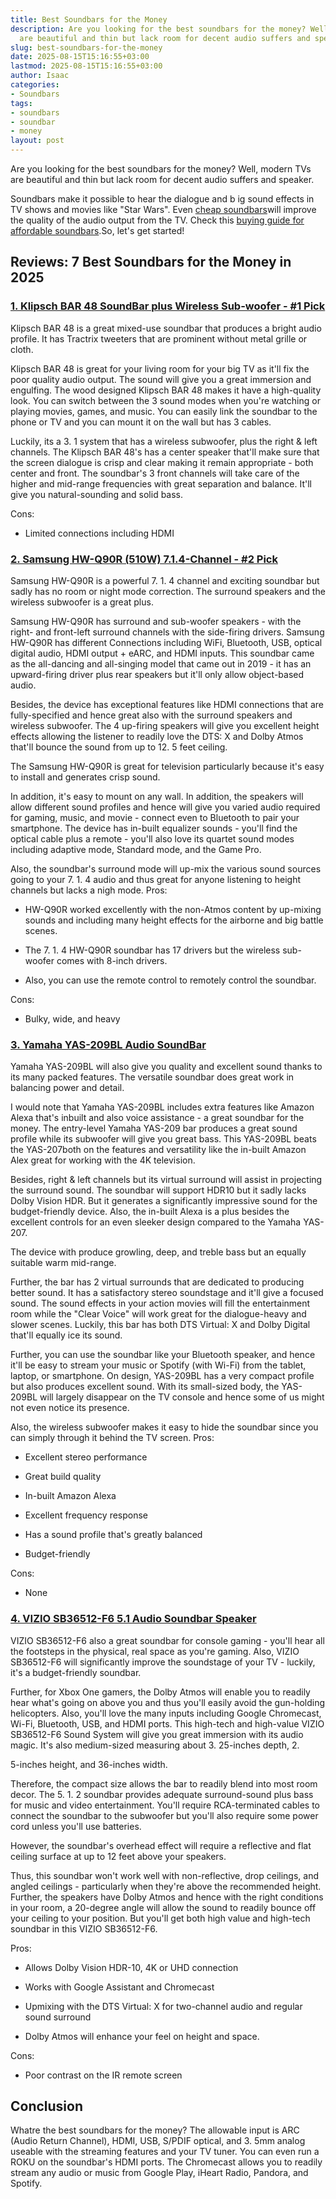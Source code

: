 ```yaml
---
title: Best Soundbars for the Money
description: Are you looking for the best soundbars for the money? Well, modern TVs
  are beautiful and thin but lack room for decent audio suffers and speaker. Soundbars...
slug: best-soundbars-for-the-money
date: 2025-08-15T15:16:55+03:00
lastmod: 2025-08-15T15:16:55+03:00
author: Isaac
categories:
- Soundbars
tags:
- soundbars
- soundbar
- money
layout: post
---
```

Are you looking for the best soundbars for the money? Well, modern TVs are beautiful and thin but lack room for decent audio suffers and speaker.

Soundbars make it possible to hear the dialogue and b ig sound effects in TV shows and movies like "Star Wars". Even [cheap soundbars](https://pestpolicy.com/best-soundbars-for-under-100/)will improve the quality of the audio output from the TV. Check this [buying guide for affordable soundbars](https://pestpolicy.com/best-[soundbar](https://pestpolicy.com/best-soundbars-for-under-100/)-under-200/).So, let's get started!

##  Reviews: 7 Best Soundbars for the Money in 2025

###  [1. Klipsch BAR 48 SoundBar plus Wireless Sub-woofer - #1 Pick](https://www.amazon.com/dp/B07QY1ZPRG/?tag=p-policy-20)

Klipsch BAR 48 is a great mixed-use soundbar that produces a bright audio profile. It has Tractrix tweeters that are prominent without metal grille or cloth.

Klipsch BAR 48 is great for your living room for your big TV as it'll fix the poor quality audio output. The sound will give you a great immersion and engulfing. The wood designed Klipsch BAR 48 makes it have a high-quality look. You can switch between the 3 sound modes when you're watching or playing movies, games, and music. You can easily link the soundbar to the phone or TV and you can mount it on the wall but has 3 cables.

Luckily, its a 3. 1 system that has a wireless subwoofer, plus the right & left channels. The Klipsch BAR 48's has a center speaker that'll make sure that the screen dialogue is crisp and clear making it remain appropriate - both center and front. The soundbar's 3 front channels will take care of the higher and mid-range frequencies with great separation and balance. It'll give you natural-sounding and solid bass.

Cons:

- Limited connections including HDMI

###  [2. Samsung HW-Q90R (510W) 7.1.4-Channel - #2 Pick](https://www.amazon.com/dp/B07W88C715/?tag=p-policy-20)

Samsung HW-Q90R is a powerful 7. 1. 4 channel and exciting soundbar but sadly has no room or night mode correction. The surround speakers and the wireless subwoofer is a great plus.

Samsung HW-Q90R has surround and sub-woofer speakers - with the right- and front-left surround channels with the side-firing drivers. Samsung HW-Q90R has different Connections including WiFi, Bluetooth, USB, optical digital audio, HDMI output + eARC, and HDMI inputs. This soundbar came as the all-dancing and all-singing model that came out in 2019 - it has an upward-firing driver plus rear speakers but it'll only allow object-based audio.

Besides, the device has exceptional features like HDMI connections that are fully-specified and hence great also with the surround speakers and wireless subwoofer. The 4 up-firing speakers will give you excellent height effects allowing the listener to readily love the DTS: X and Dolby Atmos that'll bounce the sound from up to 12. 5 feet ceiling.

The Samsung HW-Q90R is great for television particularly because it's easy to install and generates crisp sound.

In addition, it's easy to mount on any wall. In addition, the speakers will allow different sound profiles and hence will give you varied audio required for gaming, music, and movie - connect even to Bluetooth to pair your smartphone. The device has in-built equalizer sounds - you'll find the optical cable plus a remote - you'll also love its quartet sound modes including adaptive mode, Standard mode, and the Game Pro.

Also, the soundbar's surround mode will up-mix the various sound sources going to your 7. 1. 4 audio and thus great for anyone listening to height channels but lacks a nigh mode.
Pros:

- HW-Q90R worked excellently with the non-Atmos content by up-mixing sounds and including many height effects for the airborne and big battle scenes.

- The 7. 1. 4 HW-Q90R soundbar has 17 drivers but the wireless sub-woofer comes with 8-inch drivers.

- Also, you can use the remote control to remotely control the soundbar.

Cons:

- Bulky, wide, and heavy

###  [3. Yamaha YAS-209BL Audio SoundBar](https://www.amazon.com/dp/B07T5GGR8L/?tag=p-policy-20)

Yamaha YAS-209BL will also give you quality and excellent sound thanks to its many packed features. The versatile soundbar does great work in balancing power and detail.

I would note that Yamaha YAS-209BL includes extra features like Amazon Alexa that's inbuilt and also voice assistance - a great soundbar for the money. The entry-level Yamaha YAS-209 bar produces a great sound profile while its subwoofer will give you great bass. This YAS-209BL beats the YAS-207both on the features and versatility like the in-built Amazon Alex great for working with the 4K television.

Besides, right & left channels but its virtual surround will assist in projecting the surround sound. The soundbar will support HDR10 but it sadly lacks Dolby Vision HDR. But it generates a significantly impressive sound for the budget-friendly device. Also, the in-built Alexa is a plus besides the excellent controls for an even sleeker design compared to the Yamaha YAS-207.

The device with produce growling, deep, and treble bass but an equally suitable warm mid-range.

Further, the bar has 2 virtual surrounds that are dedicated to producing better sound. It has a satisfactory stereo soundstage and it'll give a focused sound. The sound effects in your action movies will fill the entertainment room while the "Clear Voice" will work great for the dialogue-heavy and slower scenes. Luckily, this bar has both DTS Virtual: X and Dolby Digital that'll equally ice its sound.

Further, you can use the soundbar like your Bluetooth speaker, and hence it'll be easy to stream your music or Spotify (with Wi-Fi) from the tablet, laptop, or smartphone. On design, YAS-209BL has a very compact profile but also produces excellent sound. With its small-sized body, the YAS-209BL will largely disappear on the TV console and hence some of us might not even notice its presence.

Also, the wireless subwoofer makes it easy to hide the soundbar since you can simply through it behind the TV screen.
Pros:

- Excellent stereo performance

- Great build quality

- In-built Amazon Alexa

- Excellent frequency response

- Has a sound profile that's greatly balanced

- Budget-friendly

Cons:

- None

###  [4. VIZIO SB36512-F6 5.1 Audio Soundbar Speaker](https://www.amazon.com/dp/B07JDMBK2N/?tag=p-policy-20)

VIZIO SB36512-F6 also a great soundbar for console gaming - you'll hear all the footsteps in the physical, real space as you're gaming. Also, VIZIO SB36512-F6 will significantly improve the soundstage of your TV - luckily, it's a budget-friendly soundbar.

Further, for Xbox One gamers, the Dolby Atmos will enable you to readily hear what's going on above you and thus you'll easily avoid the gun-holding helicopters. Also, you'll love the many inputs including Google Chromecast, Wi-Fi, Bluetooth, USB, and HDMI ports. This high-tech and high-value VIZIO SB36512-F6 Sound System will give you great immersion with its audio magic. It's also medium-sized measuring about 3. 25-inches depth, 2.

5-inches height, and 36-inches width.

Therefore, the compact size allows the bar to readily blend into most room decor. The 5. 1. 2 soundbar provides adequate surround-sound plus bass for music and video entertainment. You'll require RCA-terminated cables to connect the soundbar to the subwoofer but you'll also require some power cord unless you'll use batteries.

However, the soundbar's overhead effect will require a reflective and flat ceiling surface at up to 12 feet above your speakers.

Thus, this soundbar won't work well with non-reflective, drop ceilings, and angled ceilings - particularly when they're above the recommended height. Further, the speakers have Dolby Atmos and hence with the right conditions in your room, a 20-degree angle will allow the sound to readily bounce off your ceiling to your position. But you'll get both high value and high-tech soundbar in this VIZIO SB36512-F6.

Pros:

- Allows Dolby Vision HDR-10, 4K or UHD connection

- Works with Google Assistant and Chromecast

- Upmixing with the DTS Virtual: X for two-channel audio and regular sound surround

- Dolby Atmos will enhance your feel on height and space.

Cons:

- Poor contrast on the IR remote screen

##  Conclusion

Whatre the best soundbars for the money? The allowable input is ARC (Audio Return Channel), HDMI, USB, S/PDIF optical, and 3. 5mm analog useable with the streaming features and your TV tuner. You can even run a ROKU on the soundbar's HDMI ports. The Chromecast allows you to readily stream any audio or music from Google Play, iHeart Radio, Pandora, and Spotify.

